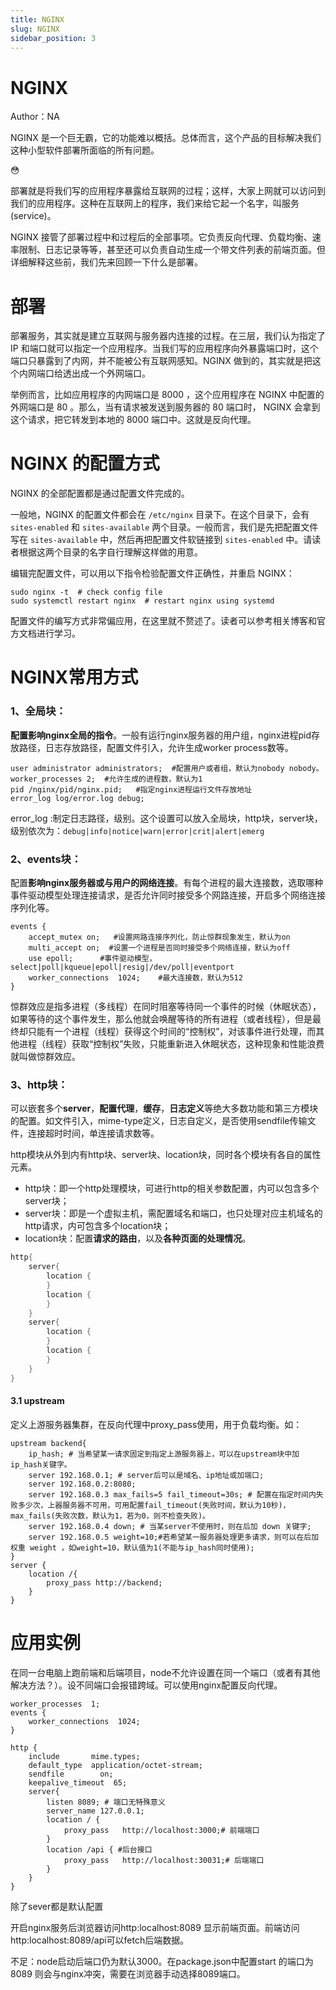 ```yaml
---
title: NGINX
slug: NGINX
sidebar_position: 3
---
```



# NGINX

Author：NA

NGINX 是一个巨无霸，它的功能难以概括。总体而言，这个产品的目标解决我们这种小型软件部署所面临的所有问题。

<div class="callout callout-bg-2 callout-border-2">
<div class='callout-emoji'>😳</div>
<p>部署就是将我们写的应用程序暴露给互联网的过程；这样，大家上网就可以访问到我们的应用程序。这种在互联网上的程序，我们来给它起一个名字，叫服务 (service)。</p>
</div>

NGINX 接管了部署过程中和过程后的全部事项。它负责反向代理、负载均衡、速率限制、日志记录等等，甚至还可以负责自动生成一个带文件列表的前端页面。但详细解释这些前，我们先来回顾一下什么是部署。

# 部署

部署服务，其实就是建立互联网与服务器内连接的过程。在三层，我们认为指定了 IP 和端口就可以指定一个应用程序。当我们写的应用程序向外暴露端口时，这个端口只暴露到了内网，并不能被公有互联网感知。NGINX 做到的，其实就是把这个内网端口给透出成一个外网端口。

举例而言，比如应用程序的内网端口是 8000 ，这个应用程序在 NGINX 中配置的外网端口是 80 。那么，当有请求被发送到服务器的 80 端口时， NGINX 会拿到这个请求，把它转发到本地的 8000 端口中。这就是反向代理。

# NGINX 的配置方式

NGINX 的全部配置都是通过配置文件完成的。

一般地，NGINX 的配置文件都会在 `/etc/nginx` 目录下。在这个目录下，会有 `sites-enabled` 和 `sites-available` 两个目录。一般而言，我们是先把配置文件写在 `sites-available` 中，然后再把配置文件软链接到 `sites-enabled` 中。请读者根据这两个目录的名字自行理解这样做的用意。

编辑完配置文件，可以用以下指令检验配置文件正确性，并重启 NGINX：

```shell
sudo nginx -t  # check config file
sudo systemctl restart nginx  # restart nginx using systemd
```

配置文件的编写方式非常偏应用，在这里就不赘述了。读者可以参考相关博客和官方文档进行学习。

# NGINX常用方式

### 1、<b>全局块</b>：

<b>配置影响nginx全局的指令</b>。一般有运行nginx服务器的用户组，nginx进程pid存放路径，日志存放路径，配置文件引入，允许生成worker process数等。
```nginx
user administrator administrators;  #配置用户或者组，默认为nobody nobody。
worker_processes 2;  #允许生成的进程数，默认为1
pid /nginx/pid/nginx.pid;   #指定nginx进程运行文件存放地址
error_log log/error.log debug;
```

 error_log :制定日志路径，级别。这个设置可以放入全局块，http块，server块，
级别依次为：`debug|info|notice|warn|error|crit|alert|emerg`

### 2、<b>events块</b>：

配置<b>影响nginx服务器或与用户的网络连接</b>。有每个进程的最大连接数，选取哪种事件驱动模型处理连接请求，是否允许同时接受多个网路连接，开启多个网络连接序列化等。
```nginx
events {
    accept_mutex on;   #设置网路连接序列化，防止惊群现象发生，默认为on
    multi_accept on;  #设置一个进程是否同时接受多个网络连接，默认为off
    use epoll;      #事件驱动模型，select|poll|kqueue|epoll|resig|/dev/poll|eventport
    worker_connections  1024;    #最大连接数，默认为512
}
```

惊群效应是指多进程（多线程）在同时阻塞等待同一个事件的时候（休眠状态），如果等待的这个事件发生，那么他就会唤醒等待的所有进程（或者线程），但是最终却只能有一个进程（线程）获得这个时间的“控制权”，对该事件进行处理，而其他进程（线程）获取“控制权”失败，只能重新进入休眠状态，这种现象和性能浪费就叫做惊群效应。

### 3、<b>http块</b>：

可以嵌套多个<b>server</b>，<b>配置代理</b>，<b>缓存</b>，<b>日志定义</b>等绝大多数功能和第三方模块的配置。如文件引入，mime-type定义，日志自定义，是否使用sendfile传输文件，连接超时时间，单连接请求数等。

http模块从外到内有http块、server块、location块，同时各个模块有各自的属性元素。

- http块：即一个http处理模块，可进行http的相关参数配置，内可以包含多个server块；
- server块：即是一个虚拟主机，需配置域名和端口，也只处理对应主机域名的http请求，内可包含多个location块；
- location块：配置<b>请求的路由</b>，以及<b>各种页面的处理情况</b>。

```go
http{
    server{
        location {
        }
        location {
        }
    }
    server{
        location {        
        }
        location {
        }
    }
}
```

#### <b>3.1 upstream</b>

定义上游服务器集群，在反向代理中proxy_pass使用，用于负载均衡。如：
```nginx
upstream backend{
    ip_hash; # 当希望某一请求固定到指定上游服务器上，可以在upstream块中加ip_hash关键字。
    server 192.168.0.1; # server后可以是域名、ip地址或加端口;
    server 192.168.0.2:8080;
    server 192.168.0.3 max_fails=5 fail_timeout=30s; # 配置在指定时间内失败多少次，上器服务器不可用，可用配置fail_timeout(失败时间，默认为10秒)，max_fails(失败次数，默认为1，若为0，则不检查失败)。
    server 192.168.0.4 down; # 当某server不使用时，则在后加 down 关键字;
    server 192.168.0.5 weight=10;#若希望某一服务器处理更多请求，则可以在后加权重 weight ，如weight=10，默认值为1(不能与ip_hash同时使用);
}
server {
    location /{
        proxy_pass http://backend;
    }
}
```

# 应用实例

在同一台电脑上跑前端和后端项目，node不允许设置在同一个端口（或者有其他解决方法？）。设不同端口会报错跨域。可以使用nginx配置反向代理。

```nginx
worker_processes  1;
events {
    worker_connections  1024;
}

http {
    include       mime.types;
    default_type  application/octet-stream;
    sendfile        on;
    keepalive_timeout  65;
    server{
        listen 8089; # 端口无特殊意义
        server_name 127.0.0.1;
        location / {
            proxy_pass   http://localhost:3000;# 前端端口
        }
        location /api { #后台接口
            proxy_pass   http://localhost:30031;# 后端端口
        }
    }
}
```

除了sever都是默认配置

开启nginx服务后浏览器访问http:localhost:8089 显示前端页面。前端访问http:localhost:8089/api可以fetch后端数据。

不足：node启动后端口仍为默认3000。在package.json中配置start 的端口为8089 则会与nginx冲突，需要在浏览器手动选择8089端口。

